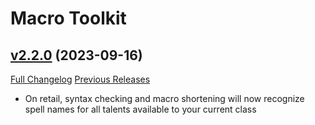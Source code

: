 # Macro Toolkit

## [v2.2.0](https://github.com/NumyAddon/MacroToolkit/tree/v2.2.0) (2023-09-16)
[Full Changelog](https://github.com/NumyAddon/MacroToolkit/compare/v2.1.4...v2.2.0) [Previous Releases](https://github.com/NumyAddon/MacroToolkit/releases)

- On retail, syntax checking and macro shortening will now recognize spell names for all talents available to your current class  
